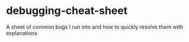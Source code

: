 # debugging-cheat-sheet
A sheet of common bugs I run into and how to quickly resolve them with explanations 
